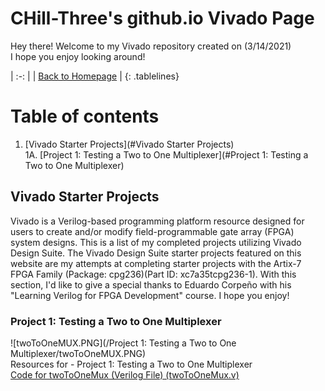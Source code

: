 <!-- Quick Notes -->
<!-- 1). To break lines: do two spaces after the line or do <br/> -->

<!-- Title -->
# CHill-Three's github.io Vivado Page
Hey there! Welcome to my Vivado repository created on (3/14/2021)<br/>
I hope you enjoy looking around!<br/>
<!-- Table of Contents (TITLES) -->

<!-- Home Button (Home) -->
<style>
.tablelines table, .tablelines td, .tablelines th {
        border: 2px solid black;
        }
</style>
| :-: |
| [Back to Homepage](https://chill-three.github.io/) |
{: .tablelines}

# Table of contents
1. [Vivado Starter Projects](#Vivado Starter Projects)<br/>
  1A. [Project 1: Testing a Two to One Multiplexer](#Project 1: Testing a Two to One Multiplexer)<br/>
<!-- Table of Contents (BODY) -->

<!-- Vivado -->
## Vivado Starter Projects <a name="Vivado Starter Projects"></a>
Vivado is a Verilog-based programming platform resource designed for users to create and/or modify field-programmable gate array (FPGA) system designs. This is a list of my completed projects utilizing Vivado Design Suite. The Vivado Design Suite starter projects featured on this website are my attempts at completing starter projects with the Artix-7 FPGA Family (Package: cpg236)(Part ID: xc7a35tcpg236-1). With this section, I'd like to give a special thanks to Eduardo Corpeño with his "Learning Verilog for FPGA Development" course. I hope you enjoy!

<!-- Project 1: Starter schematic to code (SUB-PARA) -->
### Project 1: Testing a Two to One Multiplexer <a name="Project 1: Testing a Two to One Multiplexer"></a>
![twoToOneMUX.PNG](/Project 1: Testing a Two to One Multiplexer/twoToOneMUX.PNG)<br/>
Resources for - Project 1: Testing a Two to One Multiplexer<br/>
[Code for twoToOneMux (Verilog File) (twoToOneMux.v)](https://github.com/CHill-Three/vivado.github.io/blob/master/Project%201:%20Testing%20a%20Two%20to%20One%20Multiplexer/twoToOneMux.v)<br/>

